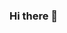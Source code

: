 ### Hi there 👋

<!--
**MuhammadIqbalWidiansyah/muhammadiqbalwidiansyah** is a ✨ _special_ ✨ repository because its `README.md` (this file) appears on your GitHub profile.

Here are some ideas to get you started:

- 🔭 I’m currently working on ...
- 🌱 I’m currently learning ...
- 👯 I’m looking to collaborate on ...
- 🤔 I’m looking for help with ...
- 💬 Ask me about ...
- 📫 How to reach me: @miqbalwidi (IG)
- 😄 Pronouns: ...
- ⚡ Fun fact: ...
-->
